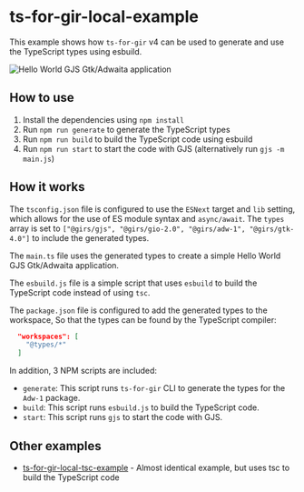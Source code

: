 # ts-for-gir-local-example

This example shows how `ts-for-gir` v4 can be used to generate and use the TypeScript types using esbuild.

![Hello World GJS Gtk/Adwaita application](https://github.com/gjsify/ts-for-gir-local-tsc-example/assets/1073989/af49b7b8-48e3-4bb2-b051-03a000caf2ca)


## How to use

1. Install the dependencies using `npm install`
2. Run `npm run generate` to generate the TypeScript types
3. Run `npm run build` to build the TypeScript code using esbuild
4. Run `npm run start` to start the code with GJS (alternatively run `gjs -m main.js`)

## How it works

The `tsconfig.json` file is configured to use the `ESNext` target and `lib` setting, which allows for the use of ES module syntax and `async/await`. The `types` array is set to `["@girs/gjs", "@girs/gio-2.0", "@girs/adw-1", "@girs/gtk-4.0"]` to include the generated types.

The `main.ts` file uses the generated types to create a simple Hello World GJS Gtk/Adwaita application.

The `esbuild.js` file is a simple script that uses `esbuild` to build the TypeScript code instead of using `tsc`.

The `package.json` file is configured to add the generated types to the workspace, So that the types can be found by the TypeScript compiler:

```json
  "workspaces": [
    "@types/*"
  ]
```

In addition, 3 NPM scripts are included:

* `generate`: This script runs `ts-for-gir` CLI to generate the types for the `Adw-1` package.
* `build`: This script runs `esbuild.js` to build the TypeScript code.
* `start`: This script runs `gjs` to start the code with GJS.

## Other examples

* [ts-for-gir-local-tsc-example](https://github.com/gjsify/ts-for-gir-local-tsc-example) - Almost identical example, but uses tsc to build the TypeScript code

